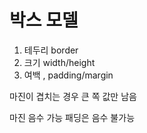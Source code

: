 # 박스 모델
1. 테두리 border
2. 크기 width/height
3. 여백 , padding/margin


마진이 겹치는 경우 큰 쪽 값만 남음 

마진 음수 가능 
패딩은 음수 불가능 

